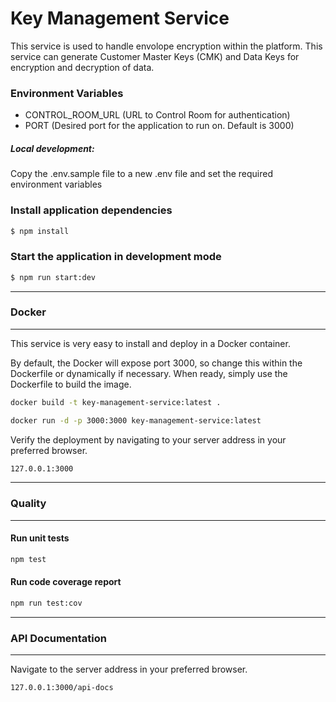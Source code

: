 # Key Management Service

This service is used to handle envolope encryption within the platform. This service can generate Customer Master Keys (CMK) and Data Keys for encryption and decryption of data.

### Environment Variables
- CONTROL_ROOM_URL (URL to Control Room for authentication)
- PORT (Desired port for the application to run on. Default is 3000)

##### Local development:
Copy the .env.sample file to a new .env file and set the required environment variables

### Install application dependencies
```sh
$ npm install
```

### Start the application in development mode
```sh
$ npm run start:dev
```
---
### Docker
---
This service is very easy to install and deploy in a Docker container.

By default, the Docker will expose port 3000, so change this within the Dockerfile or dynamically if necessary. When ready, simply use the Dockerfile to build the image.

```sh
docker build -t key-management-service:latest .
```

```sh
docker run -d -p 3000:3000 key-management-service:latest
```

Verify the deployment by navigating to your server address in your preferred browser.

```sh
127.0.0.1:3000
```
---
### Quality
---
#### Run unit tests
```sh
npm test
```

#### Run code coverage report
```sh
npm run test:cov
```

---
### API Documentation
---
Navigate to the server address in your preferred browser.
```sh
127.0.0.1:3000/api-docs
```
